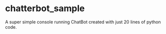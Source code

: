 # chatterbot_sample
A super simple console running ChatBot created with just 20 lines of python code.
